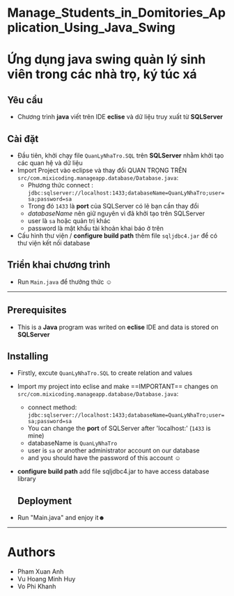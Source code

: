 ﻿# Manage_Students_in_Domitories_Application_Using_Java_Swing
# Ứng dụng java swing quản lý sinh viên trong các nhà trọ, ký túc xá
## Yêu cầu
- Chương trình **java** viết trên IDE **eclise** và dữ liệu truy xuất từ **SQLServer**

## Cài đặt
- Đầu tiên, khởi chạy file `QuanLyNhaTro.SQL` trên **SQLServer** nhằm khởi tạo các quan hệ và dữ liệu
- Import Project vào eclipse và thay đổi QUAN TRỌNG TRÊN `src/com.mixicoding.manageapp.database/Database.java`:
  - Phương thức connect : `jdbc:sqlserver://localhost:1433;databaseName=QuanLyNhaTro;user=sa;password=sa`
  - Trong đó `1433` là **port** của SQLServer có lẽ bạn cần thay đổi 
  - *databaseName* nên giữ nguyên vì đã khởi tạo trên SQLServer
  - user là `sa` hoặc quản trị khác 
  - password là mật khẩu tài khoản khai báo ở trên
- Cấu hình thư viện / **configure build path** thêm file `sqljdbc4.jar` để có thư viện kết nối database

## Triển khai chương trình
- Run `Main.java` để thưởng thức ☺
___
## Prerequisites
- This is a **Java** program was writed on **eclise** IDE and data is stored on **SQLServer**

## Installing
- Firstly, excute `QuanLyNhaTro.SQL` to create relation and values
- Import my project into eclise and make ==IMPORTANT== changes on `src/com.mixicoding.manageapp.database/Database.java`:
  - connect method: `jdbc:sqlserver://localhost:1433;databaseName=QuanLyNhaTro;user=sa;password=sa`
  - You can change the **port** of SQLServer after 'localhost:' (`1433` is mine)
  - databaseName is `QuanLyNhaTro`
  - user is `sa` or another administrator account on our database
  - and you should have the password of this account ☺
- **configure build path** add file sqljdbc4.jar to have access database library

  ## Deployment
- Run "Main.java" and enjoy it☻
 ___
 # Authors
- Pham Xuan Anh
- Vu Hoang Minh Huy
- Vo Phi Khanh
